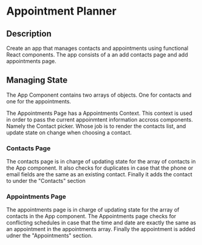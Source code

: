# Appointment Planner
## Description 
Create an app that manages contacts and appointments using functional React components. The app consists of a an add contacts page and add appointments page. 

## Managing State
The App Component contains two arrays of objects. One for contacts and one for the appointments.

The Appointments Page has a Appointments Context. This context is used in order to pass the current appoinmtent information accross components. Namely the Contact picker. Whose job is to render the contacts list, and update state on change when choosing a contact. 

### Contacts Page

The contacts page is in charge of updating state for the array of contacts in the App component. 
It also checks for duplicates in case that the phone or email fields are the same as an existing contact. 
Finally it adds the contact to under the "Contacts" section

### Appointments Page

The appointments page is in charge of updating state for the array of contacts in the App component. 
The Appointments page checks for conflicting schedules in case that the time and date are exactly the same as an appointment in the appointments array.
Finally the appointment is added udner the "Appointments" section. 

